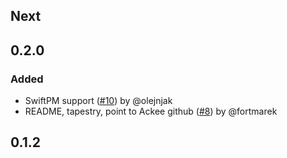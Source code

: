 
## Next

## 0.2.0

### Added
- SwiftPM support ([#10](https://github.com/AckeeCZ/ACKImagePicker/pull/10)) by @olejnjak
- README, tapestry, point to Ackee github ([#8](https://github.com/AckeeCZ/ACKImagePicker/pull/8)) by @fortmarek

## 0.1.2